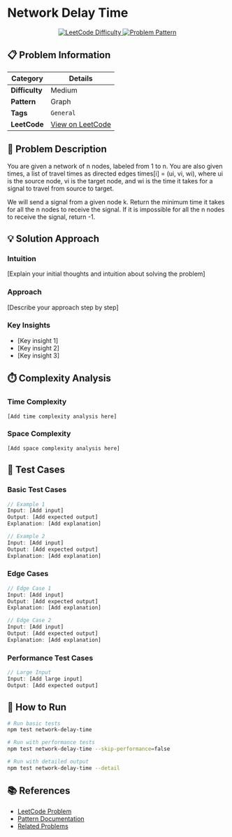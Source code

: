 # Network Delay Time

<div align="center">
  <a href="https://leetcode.com/problems/network-delay-time/description/">
    <img src="https://img.shields.io/badge/LeetCode-Medium-yellow" alt="LeetCode Difficulty" />
  </a>
  <a href="https://leetcode.com/problems/network-delay-time/description/">
    <img src="https://img.shields.io/badge/Pattern-Graph-blue" alt="Problem Pattern" />
  </a>
</div>

## 📋 Problem Information

| Category       | Details                                                                           |
| -------------- | --------------------------------------------------------------------------------- |
| **Difficulty** | Medium                                                                            |
| **Pattern**    | Graph                                                                             |
| **Tags**       | `General`                                                                         |
| **LeetCode**   | [View on LeetCode](https://leetcode.com/problems/network-delay-time/description/) |

## 📝 Problem Description

You are given a network of n nodes, labeled from 1 to n. You are also given times, a list of travel times as directed edges times[i] = (ui, vi, wi), where ui is the source node, vi is the target node, and wi is the time it takes for a signal to travel from source to target.

We will send a signal from a given node k. Return the minimum time it takes for all the n nodes to receive the signal. If it is impossible for all the n nodes to receive the signal, return -1.

## 💡 Solution Approach

### Intuition

[Explain your initial thoughts and intuition about solving the problem]

### Approach

[Describe your approach step by step]

### Key Insights

- [Key insight 1]
- [Key insight 2]
- [Key insight 3]

## ⏱️ Complexity Analysis

### Time Complexity

```
[Add time complexity analysis here]
```

### Space Complexity

```
[Add space complexity analysis here]
```

## 🧪 Test Cases

### Basic Test Cases

```javascript
// Example 1
Input: [Add input]
Output: [Add expected output]
Explanation: [Add explanation]

// Example 2
Input: [Add input]
Output: [Add expected output]
Explanation: [Add explanation]
```

### Edge Cases

```javascript
// Edge Case 1
Input: [Add input]
Output: [Add expected output]
Explanation: [Add explanation]

// Edge Case 2
Input: [Add input]
Output: [Add expected output]
Explanation: [Add explanation]
```

### Performance Test Cases

```javascript
// Large Input
Input: [Add large input]
Output: [Add expected output]
```

## 🚀 How to Run

```bash
# Run basic tests
npm test network-delay-time

# Run with performance tests
npm test network-delay-time --skip-performance=false

# Run with detailed output
npm test network-delay-time --detail
```

## 📚 References

- [LeetCode Problem](https://leetcode.com/problems/network-delay-time/description/)
- [Pattern Documentation](https://leetcode.com/explore/learn/card/patterns/)
- [Related Problems](#)

